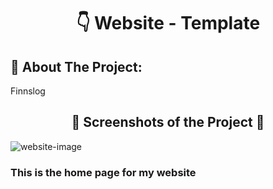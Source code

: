 <h1 align="center"> 👇 Website - Template</h1>

<h2>📄 About The Project:</h2>
<p>Finnslog</p>
<h2 align="center">📸 Screenshots of the Project 📸</h2>
<img src="Capture.png" alt="website-image">


<h3> This is the home page for my website</h3>
<div align="center"><a href=https://github.com/AliMuuga/FinnsLog-main.git target="_blank"></a></div>

